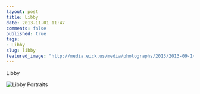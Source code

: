 ```yaml
---
layout: post
title: Libby
date: 2013-11-01 11:47
comments: false
published: true
tags:
- Libby
slug: libby
featured_image: "http://media.eick.us/media/photographs/2013/2013-09-14/libby-portrait-2013-09-14-at-11-04-02.jpg"
---
```

Libby

![Libby Portraits](http://media.eick.us/media/photographs/2013/2013-09-14/libby-portrait-2013-09-14-at-11-04-02.jpg)

